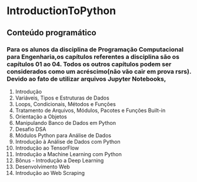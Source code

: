 # IntroductionToPython

## Conteúdo programático

### Para os alunos da disciplina de Programação Computacional para Engenharia,os capítulos referentes a disciplina são os capítulos 01 ao 04. Todos os outros capítulos podem ser considerados como um acréscimo(não vão cair em prova rsrs). Devido ao fato de utilizar arquivos Jupyter Notebooks,

01. Introdução
02. Variáveis, Tipos e Estruturas de Dados
03. Loops, Condicionais, Métodos e Funções
04. Tratamento de Arquivos, Módulos, Pacotes e Funções Built-in
05. Orientação a Objetos
06. Manipulando Banco de Dados em Python
07. Desafio DSA
08. Módulos Python para Análise de Dados
09. Introdução à Análise de Dados com Python
10. Introdução ao TensorFlow
11. Introdução a Machine Learning com Python
12. Bônus - Introdução a Deep Learning
13. Desenvolvimento Web
14. Introdução ao Web Scraping
